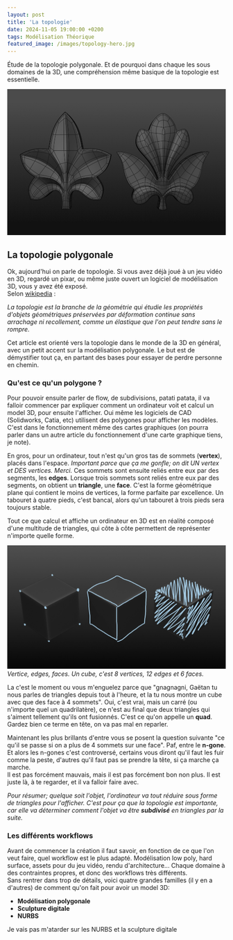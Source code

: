 ```yaml
---
layout: post
title: 'La topologie'
date: 2024-11-05 19:00:00 +0200
tags: Modélisation Théorique
featured_image: /images/topology-hero.jpg
---
```


Étude de la topologie polygonale. Et de pourquoi dans chaque les sous domaines de la 3D, une compréhension même basique de la topologie est essentielle.

<p class="hero-image">
<img src="/images/topology-hero.jpg" alt="Deux feuilles ornementales représentées en 3D">
</p>

## La topologie polygonale

Ok, aujourd'hui on parle de topologie. Si vous avez déjà joué à un jeu vidéo en 3D, regardé un pixar, ou même juste ouvert un logiciel de modélisation 3D, vous y avez été exposé.  
Selon [wikipedia](https://fr.wikipedia.org/wiki/Topologie) :

_La topologie est la branche de la géométrie qui étudie les propriétés d'objets géométriques préservées par déformation continue sans arrachage ni recollement, comme un élastique que l'on peut tendre sans le rompre._

Cet article est orienté vers la topologie dans le monde de la 3D en général, avec un petit accent sur la modélisation polygonale. Le but est de démystifier tout ça, en partant des bases pour essayer de perdre personne en chemin.

### Qu'est ce qu'un polygone ?

Pour pouvoir ensuite parler de flow, de subdivisions, patati patata, il va falloir commencer par expliquer comment un ordinateur voit et calcul un model 3D, pour ensuite l'afficher. Oui même les logiciels de CAD (Solidworks, Catia, etc) utilisent des polygones pour afficher les modèles. C'est dans le fonctionnement même des cartes graphiques (on pourra parler dans un autre article du fonctionnement d'une carte graphique tiens, je note).

En gros, pour un ordinateur, tout n'est qu'un gros tas de sommets (**vertex**), placés dans l'espace.
_Important parce que ça me gonfle; on dit UN vertex et DES vertices. Merci._
Ces sommets sont ensuite reliés entre eux par des segments, les **edges**.
Lorsque trois sommets sont reliés entre eux par des segments, on obtient un **triangle**, une **face**. C'est la forme géométrique plane qui contient le moins de vertices, la forme parfaite par excellence. Un tabouret à quatre pieds, c'est bancal, alors qu'un tabouret à trois pieds sera toujours stable.

Tout ce que calcul et affiche un ordinateur en 3D est en réalité composé d'une multitude de triangles, qui côte à côte permettent de représenter n'importe quelle forme.

![Visuel de trois cubes](/images/cube.jpg)
_Vertice, edges, faces. Un cube, c'est 8 vertices, 12 edges et 6 faces._

La c'est le moment ou vous m'enguelez parce que "gnagnagni, Gaëtan tu nous parles de triangles depuis tout à l'heure, et la tu nous montre un cube avec que des face à 4 sommets". Oui, c'est vrai, mais un carré (ou n'importe quel un quadrilatère), ce n'est au final que deux triangles qui s'aiment tellement qu'ils ont fusionnés. C'est ce qu'on appelle un **quad**. Gardez bien ce terme en tête, on va pas mal en reparler.

Maintenant les plus brillants d'entre vous se posent la question suivante "ce qu'il se passe si on a plus de 4 sommets sur une face". Paf, entre le **n-gone**. Et alors les n-gones c'est controversé, certains vous diront qu'il faut les fuir comme la peste, d'autres qu'il faut pas se prendre la tête, si ça marche ça marche.  
Il est pas forcément mauvais, mais il est pas forcément bon non plus. Il est juste là, à te regarder, et il va falloir faire avec.

_Pour résumer; quelque soit l'objet, l'ordinateur va tout réduire sous forme de triangles pour l'afficher. C'est pour ça que la topologie est importante, car elle va déterminer comment l'objet va être **subdivisé** en triangles par la suite._

### Les différents workflows

Avant de commencer la création il faut savoir, en fonction de ce que l'on veut faire, quel workflow est le plus adapté. Modélisation low poly, hard surface, assets pour du jeu vidéo, rendu d'architecture... Chaque domaine à des contraintes propres, et donc des workflows très différents.  
Sans rentrer dans trop de détails, voici quatre grandes familles (il y en a d'autres) de comment qu'on fait pour avoir un model 3D:

- **Modélisation polygonale**
- **Sculpture digitale**
- **NURBS**

Je vais pas m'atarder sur les NURBS et la sculpture digitale
